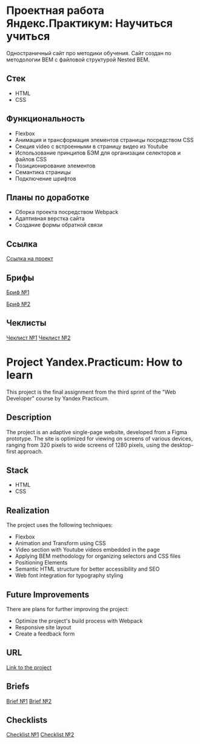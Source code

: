 # Проектная работа Яндекс.Практикум: Научиться учиться

Одностраничный сайт про методики обучения. Сайт создан по методологии BEM с файловой структурой Nested BEM.

## Стек

- HTML
- CSS

## Функциональность

- Flexbox 
- Анимация и трансформация элементов страницы посредством CSS
- Секция video с встроенными в страницу видео из Youtube
- Использование принципов БЭМ для организации селекторов и файлов CSS
- Позиционирование элементов
- Семантика страницы
- Подключение шрифтов

## Планы по доработке

- Сборка проекта посредством Webpack
- Адаптивная верстка сайта
- Создание формы обратной связи


## Ссылка 

[Ссылка на проект](https://kparfenovv.github.io/project_how-to-learn/)

## Брифы

[Бриф №1](https://drive.google.com/file/d/1WrYFMlQVbcalI_9DwHt8NpMlM0xUYbhh/view?usp=sharing)

[Бриф №2](https://drive.google.com/file/d/1GbEGNM5seoTMBRoLtE8lUZzf9ktyQeHf/view?usp=sharing)

## Чеклисты

[Чеклист №1](https://code.s3.yandex.net/web-developer/checklists/new-program/checklist-1/index.html)
[Чеклист №2](https://code.s3.yandex.net/web-developer/checklists/new-program/checklist-2/index.html)




# Project Yandex.Practicum: How to learn

This project is the final assignment from the third sprint of the "Web Developer" course by Yandex Practicum.

## Description

The project is an adaptive single-page website, developed from a Figma prototype. The site is optimized for viewing on screens of various devices, ranging from 320 pixels to wide screens of 1280 pixels, using the desktop-first approach.

## Stack

- HTML
- CSS

## Realization

The project uses the following techniques:

- Flexbox
- Animation and Transform using CSS
- Video section with Youtube videos embedded in the page
- Applying BEM methodology for organizing selectors and CSS files
- Positioning Elements
- Semantic HTML structure for better accessibility and SEO
- Web font integration for typography styling

## Future Improvements

There are plans for further improving the project:

- Optimize the project's build process with Webpack
- Responsive site layout
- Create a feedback form


## URL

[Link to the project](https://kparfenovv.github.io/project_how-to-learn/)

## Briefs

[Brief №1](https://drive.google.com/file/d/1WrYFMlQVbcalI_9DwHt8NpMlM0xUYbhh/view?usp=sharing)
[Brief №2](https://drive.google.com/file/d/1GbEGNM5seoTMBRoLtE8lUZzf9ktyQeHf/view?usp=sharing)

## Checklists

[Checklist №1](https://code.s3.yandex.net/web-developer/checklists/new-program/checklist-1/index.html)
[Checklist №2](https://code.s3.yandex.net/web-developer/checklists/new-program/checklist-2/index.html)
